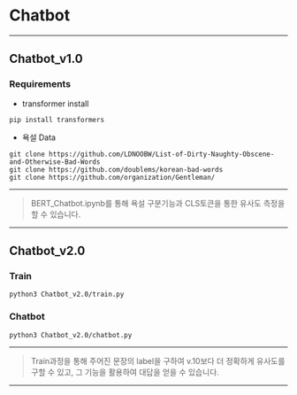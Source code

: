 # Chatbot
---
## Chatbot_v1.0

### Requirements

- transformer install
```
pip install transformers
```
- 욕설 Data
```
git clone https://github.com/LDNOOBW/List-of-Dirty-Naughty-Obscene-and-Otherwise-Bad-Words
git clone https://github.com/doublems/korean-bad-words	
git clone https://github.com/organization/Gentleman/
```

---
> BERT_Chatbot.ipynb를 통해 욕설 구분기능과 CLS토큰을 통한 유사도 측정을 할 수 있습니다.
---
## Chatbot_v2.0

### Train
```
python3 Chatbot_v2.0/train.py 
```
### Chatbot
```
python3 Chatbot_v2.0/chatbot.py
```

---
> Train과정을 통해 주어진 문장의 label을 구하여 v.10보다 더 정확하게 유사도를 구할 수 있고, 그 기능을 활용하여 대답을 얻을 수 있습니다.
---
